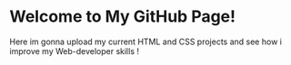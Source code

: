 # Welcome to My GitHub Page!
Here im gonna upload my current HTML and CSS projects and see how i improve my Web-developer skills !
